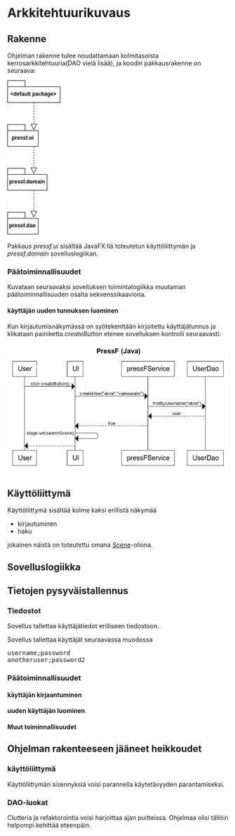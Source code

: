 # Arkkitehtuurikuvaus

## Rakenne
Ohjelman rakenne tulee noudattamaan kolmitasoista kerrosarkkitehtuuria(DAO vielä lisää), ja koodin pakkausrakenne on seuraava:

![pakkausrakenne](pakettikaavio2.png)

Pakkaus _pressf.ui_ sisältää JavaFX:llä toteutetun käyttöliittymän ja _pressf.domain_ sovelluslogiikan.

### Päätoiminnallisuudet

Kuvataan seuraavaksi sovelluksen toimintalogiikka muutaman päätoiminnallisuuden osalta sekvenssikaaviona.

#### käyttäjän uuden tunnuksen luominen

Kun kirjautumisnäkymässä on syötekenttään kirjoitettu käyttäjätunnus ja klikataan painiketta _createButton_ etenee sovelluksen kontrolli seuraavasti:

<img src="pressfsekvenssi.png">

## Käyttöliittymä

Käyttöliittymä sisältää kolme kaksi erillistä näkymää
- kirjautuminen
- haku

jokainen näistä on toteutettu omana [Scene](https://docs.oracle.com/javase/8/javafx/api/javafx/scene/Scene.html)-oliona.

## Sovelluslogiikka

## Tietojen pysyväistallennus

### Tiedostot

Sovellus tallettaa käyttäjätiedot erilliseen tiedostoon.

Sovellus tallettaa käyttäjät seuraavassa muodossa

<pre>
username;password
anotheruser;password2
</pre>


### Päätoiminnallisuudet

#### käyttäjän kirjaantuminen

#### uuden käyttäjän luominen

#### Muut toiminnallisuudet

## Ohjelman rakenteeseen jääneet heikkoudet

### käyttöliittymä

Käyttöliittymän sisennyksiä voisi parannella käytetävyyden parantamiseksi.

### DAO-luokat

Clutteria ja refaktorointia voisi harjoittaa ajan puitteissa. Ohjelmaa olisi tällöin helpompi kehittää eteenpäin.
